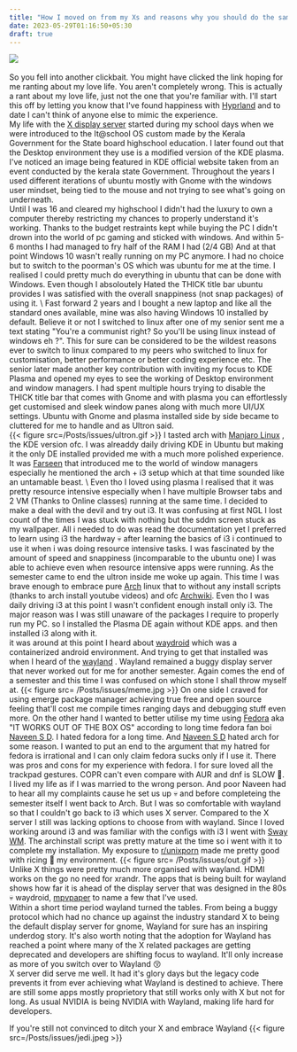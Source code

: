 ```yaml
---
title: "How I moved on from my Xs and reasons why you should do the same"
date: 2023-05-29T01:16:50+05:30
draft: true
---
```


![](/Posts/issues/cap.avif)\
\
So you fell into another clickbait. You might have clicked the link hoping for me ranting about my love life. You aren't completely wrong. This is actually a rant about my love life, just not the one that you're familiar with. I'll start this off by letting you know that I've found happiness with [Hyprland](https://hyprland.org/) and to date I can't think of anyone else to mimic the experience.\
My life with the [X display server](https://www.x.org/wiki/) started during my school days when we were introduced to the It@school OS custom made by the Kerala Government for the State board highschool education. I later found out that the Desktop environment they use is a modified version of the KDE plasma. I've noticed an image being featured in KDE official website taken from an event conducted by the kerala state Government.
Throughout the years I used different iterations of ubuntu mostly with Gnome with the windows user mindset, being tied to the mouse and not trying to see what's going on underneath.\
Until I was 16 and cleared my highschool I didn't had the luxury to own a computer thereby restricting my chances to properly understand it's working. Thanks to the budget restraints kept while buying the PC I didn't drown into the world of pc gaming and sticked with windows. And within 5-6 months I had managed to fry half of the RAM I had (2/4 GB) And at that point Windows 10 wasn't really running on my PC anymore. I had no choice but to switch to the poorman's OS which was ubuntu for me at the time. I realised I could pretty much do everything in ubuntu that can be done with Windows. Even though I absoloutely Hated the THICK title bar ubuntu provides I was satisfied with the overall snappiness (not snap packages)  of using it. \ 
Fast forward 2 years and I bought a new laptop and like all the standard ones available, mine was also having Windows 10 installed by default. Believe it or not I switched to linux after one of my senior sent me a text stating "You're a communist right? So you'll be using linux instead of windows eh ?". This for sure can be considered to be the wildest reasons ever to switch to linux compared to my peers who switched to linux for customisation, better performance or better coding experience etc. The senior later made another key contribution with inviting my focus to KDE Plasma and opened my eyes to see the working of Desktop environment and window managers. I had spent multiple hours trying to disable the THICK title bar that comes with Gnome and with plasma you can effortlessly get customised and sleek window panes along with much more UI/UX settings. Ubuntu with Gnome and plasma installed side by side became to cluttered for me to handle and as Ultron said. \
{{< figure src=/Posts/issues/ultron.gif >}} 
I tasted arch with [Manjaro Linux](https://manjaro.org/) , the KDE version ofc. I was alreaddy daily driving KDE in Ubuntu but making it the only DE installed provided me with a much more polished experience. It was [Farseen](https://itsfarseen.notion.site/) that introduced me to the world of window managers especially he mentioned the arch + i3 setup which at that time sounded like an untamable beast. \ 
Even tho I loved using plasma I realised that it was pretty resource intensive especially when I have multiple Browser tabs and 2 VM (Thanks to Online classes) running at the same time. I decided to make a deal with the devil and try out i3. It was confusing at first NGL I lost count of the times I was stuck with nothing but the sddm screen stuck as my wallpaper. All i needed to do was read the documentation yet I preferred to learn using i3 the hardway :skull: after learning the basics of i3 i continued to use it when i was doing resource intensive tasks. I was fascinated by  the amount of speed and snappiness (incomparable to the ubuntu one) I was able to achieve even when resource intensive apps were running. As the semester came to end the ultron inside me woke up again. This time I was brave enough to embrace pure [Arch](https://archlinux.org/) linux that to without any install scripts (thanks to arch install youtube videos) and ofc [Archwiki](https://wiki.archlinux.org/). Even tho I was daily driving i3 at this point I wasn't confident enough install only i3. The major reason was I was still unaware of the packages I require to properly run my PC. so I installed the Plasma DE again without KDE apps. and then installed i3 along with it. \
it was around at this point I heard about [waydroid](https://waydro.id/) which was a containerized android environment. And trying to get that installed was when I heard of the [wayland](https://arewewaylandyet.com/) . Wayland remained a buggy display server that never worked out for me for another semester. Again comes the end of a semester and this time I was confused on which stone I  shall throw myself at. {{< figure src= /Posts/issues/meme.jpg >}} 
On one side I craved for using emerge package manager achieving true free and open source feeling that'll cost me compile times ranging days and debugging stuff even more. On the other hand I wanted to better utilise my time using [Fedora](https://fedoraproject.org/) aka "IT WORKS OUT OF THE BOX OS" according to long time fedora fan boi [Naveen S D](https://naveensd.com/). I hated fedora  for a long time. And [Naveen S D](https://naveensd.com/) hated arch for some reason. I wanted to put an end to the  argument that my hatred for fedora is irrational and I can only claim fedora sucks only if I use it. There was pros and cons for my experience with fedora. I for sure loved all the trackpad gestures. COPR can't even compare with AUR and dnf is SLOW :snail:. I lived my life as if I was married to the wrong person. And poor Naveen had to hear all my complaints cause he set us up :skull: and before completeing the semester itself I went back to Arch. But I was so comfortable with wayland so that I couldn't go back to i3 which uses X server. Compared to the X server I still was lacking options to choose from with wayland. Since I loved working around i3 and was familiar with the configs with i3 I went with [Sway WM](https://swaywm.org). The archinstall script was pretty mature at the time so i went with it to complete my installation. My exposure to [r/unixporn](https://www.reddit.com/r/unixporn) made me pretty good with ricing :rice: my environment.
{{< figure src= /Posts/issues/out.gif >}}
Unlike X things were pretty much more organised with wayland. HDMI works on the go no need for xrandr. The apps that is being built for wayland shows how far it is ahead of the display server that was designed in the 80s :skull: waydroid, [mpvpaper](https://github.com/GhostNaN/mpvpaper) to name a few that I've used. \
Within a short time period wayland turned the tables. From being a buggy protocol which had no chance up against the industry standard X to being the default display server for gnome, Wayland for sure has an inspiring underdog story. It's also worth noting that the adoption for Wayland has reached a point where many of the X related packages are getting deprecated and developers are shifting focus to wayland. 
It'll  only increase as more of you switch over to Wayland :kissing_closed_eyes:   
X server did serve me well. It had it's glory days but the legacy code prevents it from ever achieving what Wayland is destined to achieve. There are still some apps mostly proprietory that still works only with X but not for long. As usual NVIDIA is being NVIDIA with Wayland, making life hard for developers.

If you're still not convinced to ditch your X and embrace Wayland
{{< figure src=/Posts/issues/jedi.jpeg >}}
